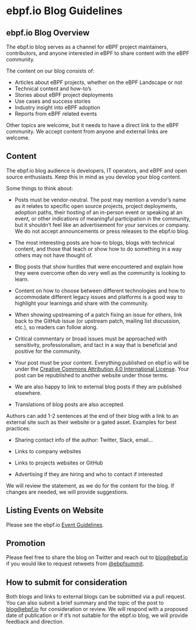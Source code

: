 # ebpf.io Blog Guidelines

## ebpf.io Blog Overview

The ebpf.io blog serves as a channel for eBPF project maintainers, contributors, and anyone interested in eBPF to share content with the eBPF community.

The content on our blog consists of:

- Articles about eBPF projects, whether on the eBPF Landscape or not
- Technical content and how-to’s
- Stories about eBPF project deployments
- Use cases and success stories
- Industry insight into eBPF adoption
- Reports from eBPF related events

Other topics are welcome, but it needs to have a direct link to the eBPF community. We accept content from anyone and external links are welcome.

## Content

The ebpf.io blog audience is developers, IT operators, and eBPF and open source enthusiasts. Keep this in mind as you develop your blog content.

Some things to think about:

- Posts must be vendor-neutral. The post may mention a vendor’s name as it relates to specific open source projects, project deployments, adoption paths, their hosting of an in-person event or speaking at an event, or other indications of meaningful participation in the community, but it shouldn’t feel like an advertisement for your services or company. We do not accept announcements or press releases to the ebpf.io blog.

- The most interesting posts are how-to blogs, blogs with technical content, and those that teach or show how to do something in a way others may not have thought of.
- Blog posts that show hurdles that were encountered and explain how they were overcome often do very well as the community is looking to learn.
- Content on how to choose between different technologies and how to accommodate different legacy issues and platforms is a good way to highlight your learnings and share with the community.
- When showing upstreaming of a patch fixing an issue for others, link back to the GitHub issue (or upstream patch, mailing list discussion, etc.), so readers can follow along.
- Critical commentary or broad issues must be approached with sensitivity, professionalism, and tact in a way that is beneficial and positive for the community.
- Your post must be your content. Everything published on ebpf.io will be under the [Creative Commons Attribution 4.0 International License](https://creativecommons.org/licenses/by/4.0/). Your post can be republished to another website under those terms.
- We are also happy to link to external blog posts if they are published elsewhere.
- Translations of blog posts are also accepted.

Authors can add 1-2 sentences at the end of their blog with a link to an external site such as their website or a gated asset. Examples for best practices:

- Sharing contact info of the author: Twitter, Slack, email...

- Links to company websites
- Links to projects websites or GitHub
- Advertising if they are hiring and who to contact if interested

We will review the statement, as we do for the content for the blog. If changes are needed, we will provide suggestions.

## Listing Events on Website

Please see the ebpf.io [Event Guidelines](./Events-Guidelines.md).

## Promotion

Please feel free to share the blog on Twitter and reach out to [blog@ebpf.io](blog@ebpf.io) if you would like to request retweets from [@ebpfsummit](https://twitter.com/eBPFsummit).

## How to submit for consideration

Both blogs and links to external blogs can be submitted via a pull request. You can also submit a brief summary and the topic of the post to [blog@ebpf.io](blog@ebpf.io) for consideration or review. We will respond with a proposed date of publication or if it’s not suitable for the ebpf.io blog, we will provide feedback and direction.
